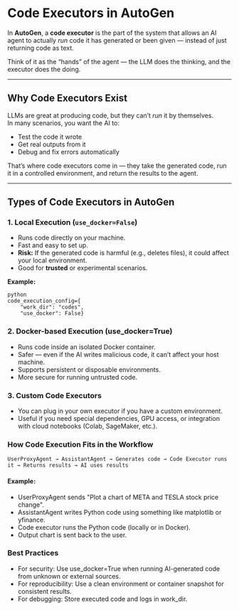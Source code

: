 # Code Executors in AutoGen

In **AutoGen**, a **code executor** is the part of the system that allows an AI agent to actually *run* code it has generated or been given — instead of just returning code as text.  

Think of it as the “hands” of the agent — the LLM does the thinking, and the executor does the doing.  

---

## Why Code Executors Exist
LLMs are great at producing code, but they can’t *run* it by themselves.  
In many scenarios, you want the AI to:
- Test the code it wrote
- Get real outputs from it
- Debug and fix errors automatically

That’s where code executors come in — they take the generated code, run it in a controlled environment, and return the results to the agent.

---

## Types of Code Executors in AutoGen

### 1. Local Execution (`use_docker=False`)
- Runs code directly on your machine.
- Fast and easy to set up.
- **Risk:** If the generated code is harmful (e.g., deletes files), it could affect your local environment.
- Good for **trusted** or experimental scenarios.

**Example:**
```
python
code_execution_config={
    "work_dir": "codes",
    "use_docker": False}
```

### 2. Docker-based Execution (use_docker=True)
- Runs code inside an isolated Docker container.
- Safer — even if the AI writes malicious code, it can’t affect your host machine.
- Supports persistent or disposable environments.
- More secure for running untrusted code.

### 3. Custom Code Executors
- You can plug in your own executor if you have a custom environment.
- Useful if you need special dependencies, GPU access, or integration with cloud notebooks (Colab, SageMaker, etc.).

### How Code Execution Fits in the Workflow
```
UserProxyAgent → AssistantAgent → Generates code → Code Executor runs it → Returns results → AI uses results

```
#### Example:
- UserProxyAgent sends "Plot a chart of META and TESLA stock price change".
- AssistantAgent writes Python code using something like matplotlib or yfinance.
- Code executor runs the Python code (locally or in Docker).
- Output chart is sent back to the user.

### Best Practices
- For security: Use use_docker=True when running AI-generated code from unknown or external sources.
- For reproducibility: Use a clean environment or container snapshot for consistent results.
- For debugging: Store executed code and logs in work_dir.